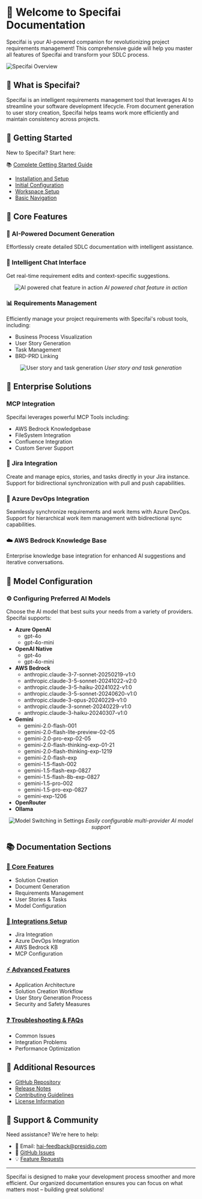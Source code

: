 # 👋 Welcome to Specifai Documentation

Specifai is your AI-powered companion for revolutionizing project requirements management! This comprehensive guide will help you master all features of Specifai and transform your SDLC process.

![Specifai Overview](../../static/gif/specifai-overview.gif)

## 📘 What is Specifai?

Specifai is an intelligent requirements management tool that leverages AI to streamline your software development lifecycle. From document generation to user story creation, Specifai helps teams work more efficiently and maintain consistency across projects.

## 🏁 Getting Started

New to Specifai? Start here:

📚 [Complete Getting Started Guide](getting-started.md)

- [Installation and Setup](getting-started.md#installation-and-setup)
- [Initial Configuration](getting-started.md#initial-configuration)
- [Workspace Setup](getting-started.md#workspace-setup)
- [Basic Navigation](getting-started.md#basic-navigation)


## 🚀 Core Features

### 🤖 AI-Powered Document Generation
Effortlessly create detailed SDLC documentation with intelligent assistance.

### 💬 Intelligent Chat Interface
Get real-time requirement edits and context-specific suggestions.

<div align="center">

![AI powered chat feature in action](../../static/gif/specifai-chat.gif)
*AI powered chat feature in action*

</div>

### 📊 Requirements Management
Efficiently manage your project requirements with Specifai's robust tools, including:
- Business Process Visualization
- User Story Generation
- Task Management
- BRD-PRD Linking

<div align="center">

![User story and task generation](../../static/gif/specifai-user-stories.gif)
*User story and task generation*

</div>

## 🔌 Enterprise Solutions

### MCP Integration
Specifai leverages powerful MCP Tools including:
- AWS Bedrock Knowledgebase
- FileSystem Integration
- Confluence Integration
- Custom Server Support

### 🔗 Jira Integration
Create and manage epics, stories, and tasks directly in your Jira instance. Support for bidirectional synchronization with pull and push capabilities.

### 🔷 Azure DevOps Integration
Seamlessly synchronize requirements and work items with Azure DevOps. Support for hierarchical work item management with bidirectional sync capabilities.

### ☁️ AWS Bedrock Knowledge Base
Enterprise knowledge base integration for enhanced AI suggestions and iterative conversations.

## 🧠 Model Configuration

### ⚙️ Configuring Preferred AI Models
Choose the AI model that best suits your needs from a variety of providers. Specifai supports:
* **Azure OpenAI**
    * gpt-4o
    * gpt-4o-mini
* **OpenAI Native**
    * gpt-4o
    * gpt-4o-mini
* **AWS Bedrock**
    * anthropic.claude-3-7-sonnet-20250219-v1:0
    * anthropic.claude-3-5-sonnet-20241022-v2:0
    * anthropic.claude-3-5-haiku-20241022-v1:0
    * anthropic.claude-3-5-sonnet-20240620-v1:0
    * anthropic.claude-3-opus-20240229-v1:0
    * anthropic.claude-3-sonnet-20240229-v1:0
    * anthropic.claude-3-haiku-20240307-v1:0
* **Gemini**
    * gemini-2.0-flash-001
    * gemini-2.0-flash-lite-preview-02-05
    * gemini-2.0-pro-exp-02-05
    * gemini-2.0-flash-thinking-exp-01-21
    * gemini-2.0-flash-thinking-exp-1219
    * gemini-2.0-flash-exp
    * gemini-1.5-flash-002
    * gemini-1.5-flash-exp-0827
    * gemini-1.5-flash-8b-exp-0827
    * gemini-1.5-pro-002
    * gemini-1.5-pro-exp-0827
    * gemini-exp-1206
* **OpenRouter**
* **Ollama**

<div align="center">

![Model Switching in Settings](../../static/gif/specifai-settings.gif)
*Easily configurable multi-provider AI model support*

</div>

## 📚 Documentation Sections

### [🎯 Core Features](core-features.md)
- Solution Creation
- Document Generation
- Requirements Management
- User Stories & Tasks
- Model Configuration

### [🔌 Integrations Setup](integrations-setup.md)
- Jira Integration
- Azure DevOps Integration
- AWS Bedrock KB
- MCP Configuration

### [⚡ Advanced Features](advanced-features.md)
- Application Architecture
- Solution Creation Workflow
- User Story Generation Process
- Security and Safety Measures

### [❓ Troubleshooting & FAQs](troubleshooting.md)
- Common Issues
- Integration Problems
- Performance Optimization

## 🔗 Additional Resources

- [GitHub Repository](https://github.com/presidio-oss/specif-ai)
- [Release Notes](https://github.com/presidio-oss/specif-ai/releases)
- [Contributing Guidelines](https://github.com/presidio-oss/specif-ai/blob/main/CONTRIBUTING.md)
- [License Information](https://github.com/presidio-oss/specif-ai/blob/main/LICENSE)

## 🤝 Support & Community

Need assistance? We're here to help:
- 📧 Email: hai-feedback@presidio.com
- 🐛 [GitHub Issues](https://github.com/presidio-oss/specif-ai/issues)
- 💡 [Feature Requests](https://github.com/presidio-oss/specif-ai/discussions)

---

Specifai is designed to make your development process smoother and more efficient. Our organized documentation ensures you can focus on what matters most – building great solutions!
